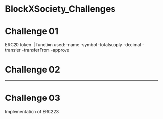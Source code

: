 # BlockXSociety_Challenges

# Challenge 01
 
 ERC20 token || function used:
 -name
 -symbol
 -totalsupply
 -decimal
 -transfer
 -transferFrom
 -approve

# Challenge 02

-----

# Challenge 03

Implementation of ERC223 
